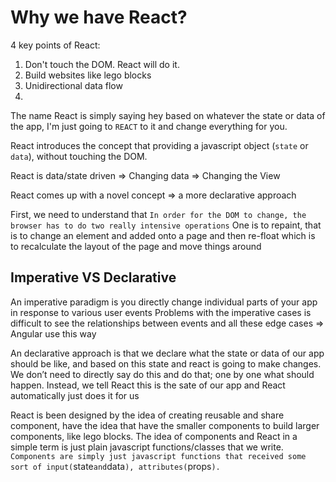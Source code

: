 # Why we have React?


4 key points of React: 
   1. Don't touch the DOM. React will do it.
   2. Build websites like lego blocks
   3. Unidirectional data flow
   4. 

The name React is simply saying hey based on whatever the state or data of the app, I'm just going to `REACT` to it and change everything for you.

React introduces the concept that providing a javascript object (`state` or `data`), without touching the DOM.

React is data/state driven => Changing data => Changing the View

React comes up with a novel concept => a more declarative approach

First, we need to understand that `In order for the DOM to change, the browser has to do two really intensive operations` One is to repaint, that is to change an element and added onto a page and then re-float which is to recalculate the layout of the page and move things around

## Imperative VS Declarative

An imperative paradigm is you directly change individual parts of your app in response to various user events 
Problems with the imperative cases is difficult to see the relationships between events and all these edge cases => Angular use this way


An declarative approach is that we declare what the state or data of our app should be like, and based on this state and react is going to make changes. We don’t need to directly say do this and do that; one by one what should happen. Instead, we tell React this is the sate of our app and React automatically just does it for us

React is been designed by the idea of creating reusable and share component, have the idea that have the smaller components to build larger components, like lego blocks. The idea of components and React in a simple term is just plain javascript functions/classes that we write. `Components are simply just javascript functions that received some sort of input(`state` and `data`), attributes(`props`).`